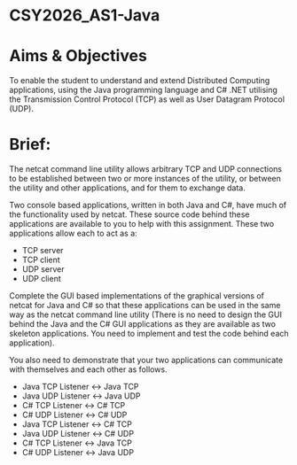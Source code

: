 # CSY2026_AS1-Java

<h1>Aims & Objectives</h1>
<p>To enable the student to understand and extend Distributed Computing applications, using
the Java programming language and C# .NET utilising the Transmission Control Protocol
(TCP) as well as User Datagram Protocol (UDP).</p>
<h1>Brief:</h1>
<p>The netcat command line utility allows arbitrary TCP and UDP connections to be
established between two or more instances of the utility, or between the utility and other
applications, and for them to exchange data.</p>
<p>Two console based applications, written in both Java and C#, have much of the
functionality used by netcat. These source code behind these applications are available to
you to help with this assignment. These two applications allow each to act as a:</p>
<ul>
<li>TCP server</li>
<li>TCP client</li>
<li>UDP server</li>
<li>UDP client</li>
</ul>
<p>Complete the GUI based implementations of the graphical versions of netcat for Java and
C# so that these applications can be used in the same way as the netcat command line
utility (There is no need to design the GUI behind the Java and the C# GUI applications
as they are available as two skeleton applications. You need to implement and test the
code behind each application).</p>
<p>You also need to demonstrate that your two applications can communicate with
themselves and each other as follows.</p>
<ul>
<li>Java TCP Listener <-> Java TCP</li>
<li>Java UDP Listener <-> Java UDP</li>
<li>C# TCP Listener <-> C# TCP</li>
<li>C# UDP Listener <-> C# UDP</li>
<li>Java TCP Listener <-> C# TCP</li>
<li>Java UDP Listener <-> C# UDP</li>
<li>C# TCP Listener <-> Java TCP</li>
<li>C# UDP Listener <-> Java UDP</li>
</ul>
